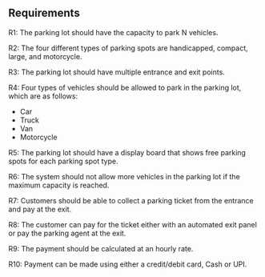 ## Requirements

R1: The parking lot should have the capacity to park N vehicles.

R2: The four different types of parking spots are handicapped, compact, large, and motorcycle.

R3: The parking lot should have multiple entrance and exit points.

R4: Four types of vehicles should be allowed to park in the parking lot, which are as follows:
- Car
- Truck
- Van
- Motorcycle

R5: The parking lot should have a display board that shows free parking spots for each parking spot type.

R6: The system should not allow more vehicles in the parking lot if the maximum capacity is reached.

R7: Customers should be able to collect a parking ticket from the entrance and pay at the exit.

R8: The customer can pay for the ticket either with an automated exit panel or pay the parking agent at the exit.

R9: The payment should be calculated at an hourly rate.

R10: Payment can be made using either a credit/debit card, Cash or UPI.